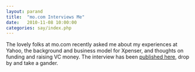 ```yaml
---
layout: parand
title:  "mo.com Interviews Me"
date:   2010-11-08 10:00:00
categories: say/index.php
---
```

The lovely folks at mo.com recently asked me about my experiences at Yahoo, the background and business model for Xpenser, and thoughts on funding and raising VC money. The interview has been [published here](http://www.mo.com/parand-darugar), drop by and take a gander.
